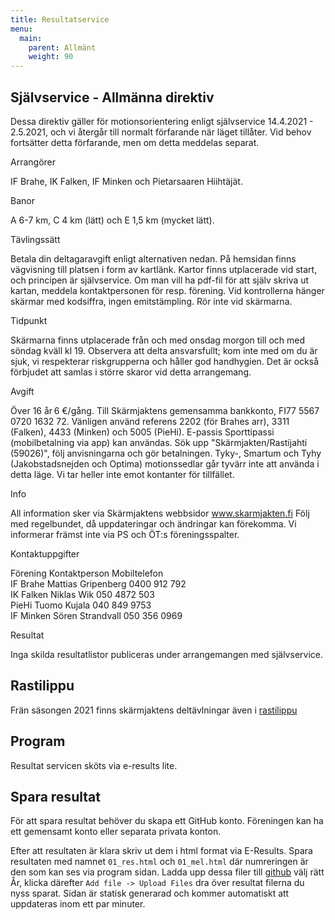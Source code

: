 ```yaml
---
title: Resultatservice
menu:
  main:
    parent: Allmänt
    weight: 90
---
```


## Självservice - Allmänna direktiv
Dessa direktiv gäller för motionsorientering enligt självservice 14.4.2021 - 2.5.2021, och vi återgår till normalt förfarande när läget tillåter. Vid behov fortsätter detta förfarande, men om detta meddelas separat. 

Arrangörer

IF Brahe, IK Falken, IF Minken och Pietarsaaren Hiihtäjät.

Banor

A 6-7 km, C 4 km (lätt) och E 1,5 km (mycket lätt).

Tävlingssätt 

Betala din deltagaravgift enligt alternativen nedan. På hemsidan finns vägvisning till platsen i form av kartlänk. Kartor finns utplacerade vid start, och principen är självservice. Om man vill ha pdf-fil för att själv skriva ut kartan, meddela kontaktpersonen för resp. förening. Vid kontrollerna hänger skärmar med kodsiffra, ingen emitstämpling. Rör inte vid skärmarna.

Tidpunkt 

Skärmarna finns utplacerade från och med onsdag morgon till och med söndag kväll kl 19. Observera att delta ansvarsfullt; kom inte med om du är sjuk, vi respekterar riskgrupperna och håller god handhygien. Det är också förbjudet att samlas i större skaror vid detta arrangemang.

Avgift 

Över 16 år 6 €/gång. 
Till Skärmjaktens gemensamma bankkonto, FI77 5567 0720 1632 72. Vänligen använd referens 2202 (för Brahes arr), 3311 (Falken), 4433 (Minken) och 5005 (PieHi). 
E-passis Sporttipassi (mobilbetalning via app) kan användas. Sök upp "Skärmjakten/Rastijahti (59026)", följ anvisningarna och gör betalningen. 
Tyky-, Smartum och Tyhy (Jakobstadsnejden och Optima) motionssedlar går tyvärr inte att använda i detta läge. 
Vi tar heller inte emot kontanter för tillfället. 

Info 

All information sker via Skärmjaktens webbsidor www.skarmjakten.fi 
Följ med regelbundet, då uppdateringar och ändringar kan förekomma. 
Vi informerar främst inte via PS och ÖT:s föreningsspalter. 

Kontaktuppgifter

Förening    Kontaktperson       Mobiltelefon  
IF Brahe    Mattias Gripenberg  0400 912 792  
IK Falken   Niklas Wik          050 4872 503  
PieHi       Tuomo Kujala        040 849 9753  
IF Minken   Sören Strandvall    050 356 0969  

Resultat 

Inga skilda resultatlistor publiceras under arrangemangen med självservice.


## Rastilippu

Frän säsongen 2021 finns skärmjaktens deltävlningar även i [rastilippu](https://rastilippu.fi)

## Program

Resultat servicen sköts via e-results lite.

## Spara resultat

För att spara resultat behöver du skapa ett GitHub konto. Föreningen kan ha ett gemensamt konto eller separata privata konton. 

Efter att resultaten är klara skriv ut dem i html format via E-Results. Spara resultaten med namnet `01_res.html` och `01_mel.html` där numreringen är den som kan ses via program sidan. Ladda upp dessa filer till [github](https://github.com/Skarmjakten/website/tree/main/resultat) välj rätt År, klicka därefter `Add file -> Upload Files` dra över resultat filerna du nyss sparat. Sidan är statisk generarad och kommer automatiskt att uppdateras inom ett par minuter.
